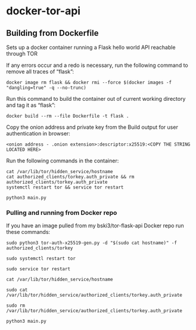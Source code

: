 # docker-tor-api
## Building from Dockerfile
Sets up a docker container running a Flask hello world API reachable through TOR

If any errors occur and a redo is necessary, run the following command to remove all traces of “flask”:
```
docker image rm flask && docker rmi --force $(docker images -f "dangling=true" -q --no-trunc)
```
Run this command to build the container out of current working directory and tag it as “flask”:
```
docker build --rm --file Dockerfile -t flask . 
```
Copy the onion address and private key from the Build output for user authentication in browser:
```
<onion address - .onion extension>:descriptor:x25519:<COPY THE STRING LOCATED HERE>
```
Run the following commands in the container:
```
cat /var/lib/tor/hidden_service/hostname 
cat authorized_clients/torkey.auth_private && rm authorized_clients/torkey.auth_private
systemctl restart tor && service tor restart

python3 main.py
```

### Pulling and running from Docker repo
If you have an image pulled from my bski3/tor-flask-api Docker repo run these commands:
```
sudo python3 tor-auth-x25519-gen.py -d "$(sudo cat hostname)" -f authorized_clients/torkey
```
```
sudo systemctl restart tor
```
```
sudo service tor restart
```
```
cat /var/lib/tor/hidden_service/hostname
```
```
sudo cat /var/lib/tor/hidden_service/authorized_clients/torkey.auth_private
```
```
sudo rm /var/lib/tor/hidden_service/authorized_clients/torkey.auth_private
```
```
python3 main.py
```
